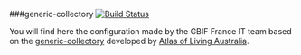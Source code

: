 ###generic-collectory [![Build Status](https://travis-ci.org/AtlasOfLivingAustralia/generic-collectory.svg?branch=master)](https://travis-ci.org/AtlasOfLivingAustralia/generic-collectory)

You will find here the configuration made by the GBIF France IT team based on the [generic-collectory](https://github.com/AtlasOfLivingAustralia/generic-collectory) developed by [Atlas of Living Australia](http://www.ala.org.au/).
